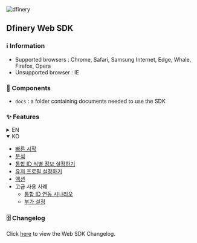![dfinery](https://www.dfinery.io/assets/images/logos/logo_color.svg)

## Dfinery Web SDK

### ℹ️ Information
- Supported browsers : Chrome, Safari, Samsung Internet, Edge, Whale, Firefox, Opera
- Unsupported browser : IE

### 📁 Components
- `docs` : a folder containing documents needed to use the SDK
  
### ✨ Features

<details>
 <summary>EN</summary>
</details>
<details open>
<summary>KO</summary>

- [빠른 시작](./docs/ko/integration.md)
- [분석](./docs/ko/analytics.md)
- [통합 ID 식별 정보 설정하기](./docs/ko/identity.md)
- [유저 프로필 설정하기](./docs/ko/user_profile.md)
- [액션](./docs/ko/action.md)
- 고급 사용 사례
  - [통합 ID 연동 시나리오](./docs/ko/identity_scenario.md)
  - [부가 설정](./docs/ko/additional.md)
</details>


### 🗄️ Changelog

Click [here](./CHANGELOG.md) to view the Web SDK Changelog.

